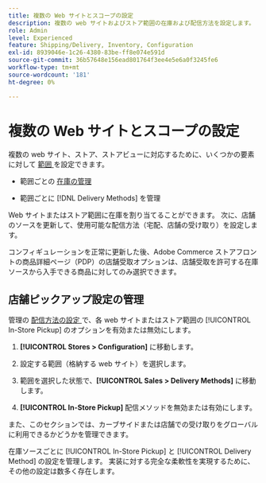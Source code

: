 ```yaml
---
title: 複数の Web サイトとスコープの設定
description: 複数の web サイトおよびストア範囲の在庫および配信方法を設定します。
role: Admin
level: Experienced
feature: Shipping/Delivery, Inventory, Configuration
exl-id: 8939046e-1c26-4380-83be-ff8e074e591d
source-git-commit: 36b57648e156ead801764f3ee4e5e6a0f3245fe6
workflow-type: tm+mt
source-wordcount: '181'
ht-degree: 0%

---
```


# 複数の Web サイトとスコープの設定

複数の web サイト、ストア、ストアビューに対応するために、いくつかの要素に対して [ 範囲 ](https://docs.magento.com/user-guide/configuration/scope.html) を設定できます。

- 範囲ごとの [ 在庫の管理 ](https://docs.magento.com/user-guide/catalog/inventory-stock.html)

- 範囲ごとに [!DNL Delivery Methods] を管理

Web サイトまたはストア範囲に在庫を割り当てることができます。 次に、店舗のソースを更新して、使用可能な配信方法（宅配、店舗の受け取り）を設定します。

コンフィギュレーションを正常に更新した後、Adobe Commerce ストアフロントの商品詳細ページ（PDP）の店舗受取オプションは、店舗受取を許可する在庫ソースから入手できる商品に対してのみ選択できます。

## 店舗ピックアップ設定の管理

管理の [ 配信方法の設定 ](enable-general.md#delivery-methods) で、各 web サイトまたはストア範囲の [!UICONTROL In-Store Pickup] のオプションを有効または無効にします。

1. **[!UICONTROL Stores > Configuration]** に移動します。

1. 設定する範囲（格納する web サイト）を選択します。

1. 範囲を選択した状態で、**[!UICONTROL Sales > Delivery Methods]** に移動します。

1. **[!UICONTROL In-Store Pickup]** 配信メソッドを無効または有効にします。

また、このセクションでは、カーブサイドまたは店舗での受け取りをグローバルに利用できるかどうかを管理できます。

在庫ソースごとに [!UICONTROL In-Store Pickup] と [!UICONTROL Delivery Method] の設定を管理します。 実装に対する完全な柔軟性を実現するために、その他の設定は数多く存在します。
